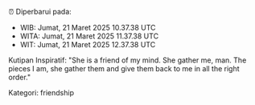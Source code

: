 ⏰ Diperbarui pada:
- WIB: Jumat, 21 Maret 2025 10.37.38 UTC
- WITA: Jumat, 21 Maret 2025 11.37.38 UTC
- WIT: Jumat, 21 Maret 2025 12.37.38 UTC

Kutipan Inspiratif:
"She is a friend of my mind. She gather me, man. The pieces I am, she gather them and give them back to me in all the right order."


Kategori: friendship

